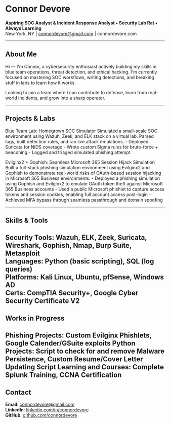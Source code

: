 # Connor Devore  
**Aspiring SOC Analyst & Incident Response Analyst • Security Lab Rat • Always Learning**  
New York, NY | connordevore@gmail.com | connordevore.com

---

## About Me

Hi — I'm Connor, a cybersecurity enthusiast actively building my skills in blue team operations, threat detection, and ethical hacking. I'm currently focused on mastering SOC workflows, writing detections, and breaking stuff in labs to learn how it works.

Looking to join a team where I can contribute to defense, learn from real-world incidents, and grow into a sharp operator.

---

## Projects & Labs

Blue Team Lab: Homegrown SOC Simulator
  Simulated a small-scale SOC environment using Wazuh, Zeek, and ELK stack on a virtual lab. Parsed logs, built detection rules, and ran live attack emulations.
    - Deployed Suricata for NIDS coverage
    - Wrote custom Sigma rules for brute-force + beaconing
    - Logged and triaged simulated phishing attempt

Evilginx2 + Gophish: Seamless Microsoft 365 Session Hijack Simulation
   Built a full-stack phishing simulation environment using Evilginx2 and Gophish to demonstrate real-world risks of OAuth-based session hijacking in Microsoft 365 Business environments.
     - Deployed a phishing simulation using Gophish and Evilginx2 to emulate OAuth token theft against Microsoft 365 Business accounts
     - Used a public Microsoft phishlet to capture access tokens and session cookies, enabling full account access post-login
     - Achieved MFA bypass through seamless passthrough and domain spoofing

---

## Skills & Tools
**Security Tools**: Wazuh, ELK, Zeek, Suricata, Wireshark, Gophish, Nmap, Burp Suite, Metasploit  
**Languages**: Python (basic scripting), SQL (log queries)  
**Platforms**: Kali Linux, Ubuntu, pfSense, Windows AD  
**Certs**: CompTIA Security+, Google Cyber Security Certificate V2
---

## Works in Progress
**Phishing Projects**: Custom Evilginx Phishlets, Google Calender/GSuite exploits
**Python Projects**: Script to check for and remove Malware Persistence, Custom Resume/Cover Letter Updating Script
**Learning and Courses**: Complete Splunk Training, CCNA Certification
---

## Contact

**Email**: connordevore@gmail.com  
**LinkedIn**: [linkedin.com/in/connordevore](https://linkedin.com/in/connordevore)  
**GitHub**: [github.com/connordevore](https://github.com/connordevore)
